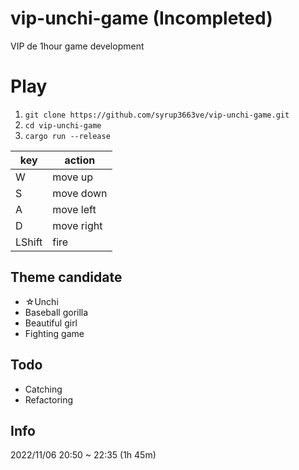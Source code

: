 # vip-unchi-game (Incompleted)
VIP de 1hour game development

# Play
1. `git clone https://github.com/syrup3663ve/vip-unchi-game.git`
2. `cd vip-unchi-game`
3. `cargo run --release`

|key |action|  
|--- |----------|  
|W   |move up   |  
|S   |move down |  
|A   |move left |  
|D   |move right|
|LShift|fire    |

## Theme candidate
- ☆Unchi
- Baseball gorilla
- Beautiful girl
- Fighting game

## Todo
- Catching
- Refactoring

## Info
2022/11/06
20:50 ~ 22:35 (1h 45m)
